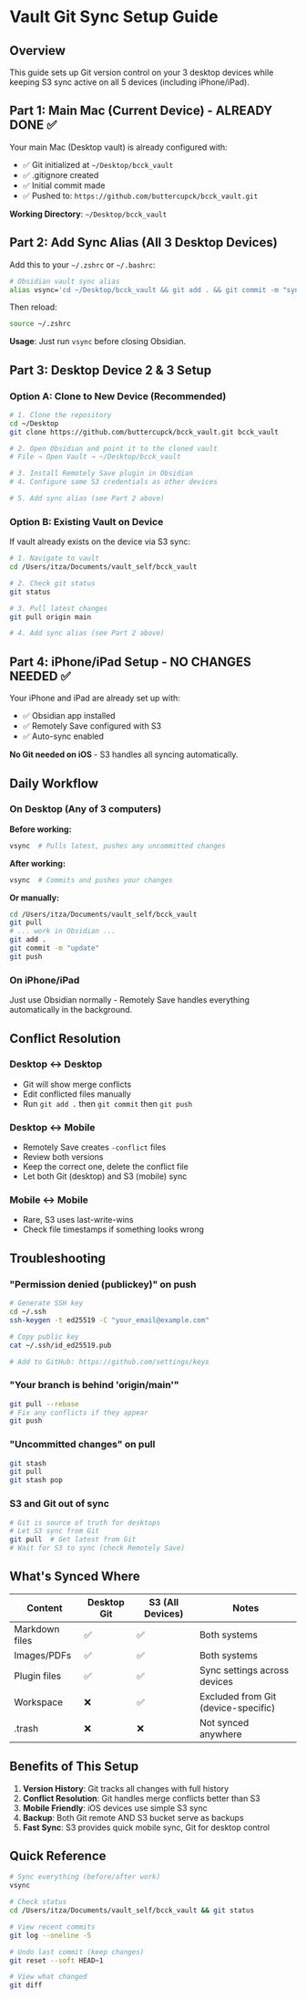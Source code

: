 # Vault Git Sync Setup Guide

## Overview
This guide sets up Git version control on your 3 desktop devices while keeping S3 sync active on all 5 devices (including iPhone/iPad).

## Part 1: Main Mac (Current Device) - ALREADY DONE ✅

Your main Mac (Desktop vault) is already configured with:
- ✅ Git initialized at `~/Desktop/bcck_vault`
- ✅ .gitignore created
- ✅ Initial commit made
- ✅ Pushed to: `https://github.com/buttercupck/bcck_vault.git`

**Working Directory**: `~/Desktop/bcck_vault`

## Part 2: Add Sync Alias (All 3 Desktop Devices)

Add this to your `~/.zshrc` or `~/.bashrc`:

```bash
# Obsidian vault sync alias
alias vsync='cd ~/Desktop/bcck_vault && git add . && git commit -m "sync: $(hostname) $(date +%Y-%m-%d_%H:%M)" && git pull --rebase && git push'
```

Then reload:
```bash
source ~/.zshrc
```

**Usage**: Just run `vsync` before closing Obsidian.

## Part 3: Desktop Device 2 & 3 Setup

### Option A: Clone to New Device (Recommended)

```bash
# 1. Clone the repository
cd ~/Desktop
git clone https://github.com/buttercupck/bcck_vault.git bcck_vault

# 2. Open Obsidian and point it to the cloned vault
# File → Open Vault → ~/Desktop/bcck_vault

# 3. Install Remotely Save plugin in Obsidian
# 4. Configure same S3 credentials as other devices

# 5. Add sync alias (see Part 2 above)
```

### Option B: Existing Vault on Device

If vault already exists on the device via S3 sync:

```bash
# 1. Navigate to vault
cd /Users/itza/Documents/vault_self/bcck_vault

# 2. Check git status
git status

# 3. Pull latest changes
git pull origin main

# 4. Add sync alias (see Part 2 above)
```

## Part 4: iPhone/iPad Setup - NO CHANGES NEEDED ✅

Your iPhone and iPad are already set up with:
- ✅ Obsidian app installed
- ✅ Remotely Save configured with S3
- ✅ Auto-sync enabled

**No Git needed on iOS** - S3 handles all syncing automatically.

## Daily Workflow

### On Desktop (Any of 3 computers)

**Before working:**
```bash
vsync  # Pulls latest, pushes any uncommitted changes
```

**After working:**
```bash
vsync  # Commits and pushes your changes
```

**Or manually:**
```bash
cd /Users/itza/Documents/vault_self/bcck_vault
git pull
# ... work in Obsidian ...
git add .
git commit -m "update"
git push
```

### On iPhone/iPad

Just use Obsidian normally - Remotely Save handles everything automatically in the background.

## Conflict Resolution

### Desktop ↔ Desktop
- Git will show merge conflicts
- Edit conflicted files manually
- Run `git add .` then `git commit` then `git push`

### Desktop ↔ Mobile
- Remotely Save creates `-conflict` files
- Review both versions
- Keep the correct one, delete the conflict file
- Let both Git (desktop) and S3 (mobile) sync

### Mobile ↔ Mobile
- Rare, S3 uses last-write-wins
- Check file timestamps if something looks wrong

## Troubleshooting

### "Permission denied (publickey)" on push
```bash
# Generate SSH key
cd ~/.ssh
ssh-keygen -t ed25519 -C "your_email@example.com"

# Copy public key
cat ~/.ssh/id_ed25519.pub

# Add to GitHub: https://github.com/settings/keys
```

### "Your branch is behind 'origin/main'"
```bash
git pull --rebase
# Fix any conflicts if they appear
git push
```

### "Uncommitted changes" on pull
```bash
git stash
git pull
git stash pop
```

### S3 and Git out of sync
```bash
# Git is source of truth for desktops
# Let S3 sync from Git
git pull  # Get latest from Git
# Wait for S3 to sync (check Remotely Save)
```

## What's Synced Where

| Content | Desktop Git | S3 (All Devices) | Notes |
|---------|------------|------------------|-------|
| Markdown files | ✅ | ✅ | Both systems |
| Images/PDFs | ✅ | ✅ | Both systems |
| Plugin files | ✅ | ✅ | Sync settings across devices |
| Workspace | ❌ | ✅ | Excluded from Git (device-specific) |
| .trash | ❌ | ❌ | Not synced anywhere |

## Benefits of This Setup

1. **Version History**: Git tracks all changes with full history
2. **Conflict Resolution**: Git handles merge conflicts better than S3
3. **Mobile Friendly**: iOS devices use simple S3 sync
4. **Backup**: Both Git remote AND S3 bucket serve as backups
5. **Fast Sync**: S3 provides quick mobile sync, Git for desktop control

## Quick Reference

```bash
# Sync everything (before/after work)
vsync

# Check status
cd /Users/itza/Documents/vault_self/bcck_vault && git status

# View recent commits
git log --oneline -5

# Undo last commit (keep changes)
git reset --soft HEAD~1

# View what changed
git diff
```
